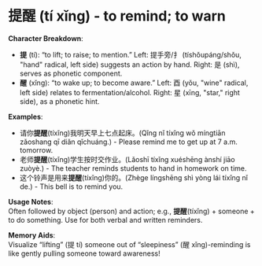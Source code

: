 # **提醒 (tí xǐng) - to remind; to warn**

**Character Breakdown**:  
- **提** (tí): “to lift; to raise; to mention.” Left: 提手旁/扌 (tíshǒupáng/shǒu, "hand" radical, left side) suggests an action by hand. Right: 是 (shì), serves as phonetic component.  
- **醒** (xǐng): “to wake up; to become aware.” Left: 酉 (yǒu, "wine" radical, left side) relates to fermentation/alcohol. Right: 星 (xīng, "star," right side), as a phonetic hint.

**Examples**:  
- 请你**提醒**(tíxǐng)我明天早上七点起床。(Qǐng nǐ tíxǐng wǒ míngtiān zǎoshang qī diǎn qǐchuáng.) - Please remind me to get up at 7 a.m. tomorrow.  
- 老师**提醒**(tíxǐng)学生按时交作业。(Lǎoshī tíxǐng xuéshēng ànshí jiāo zuòyè.) - The teacher reminds students to hand in homework on time.  
- 这个铃声是用来**提醒**(tíxǐng)你的。(Zhège língshēng shì yòng lái tíxǐng nǐ de.) - This bell is to remind you.

**Usage Notes**:  
Often followed by object (person) and action; e.g., **提醒**(tíxǐng) + someone + to do something. Use for both verbal and written reminders.

**Memory Aids**:  
Visualize “lifting” (提 tí) someone out of “sleepiness” (醒 xǐng)-reminding is like gently pulling someone toward awareness!
